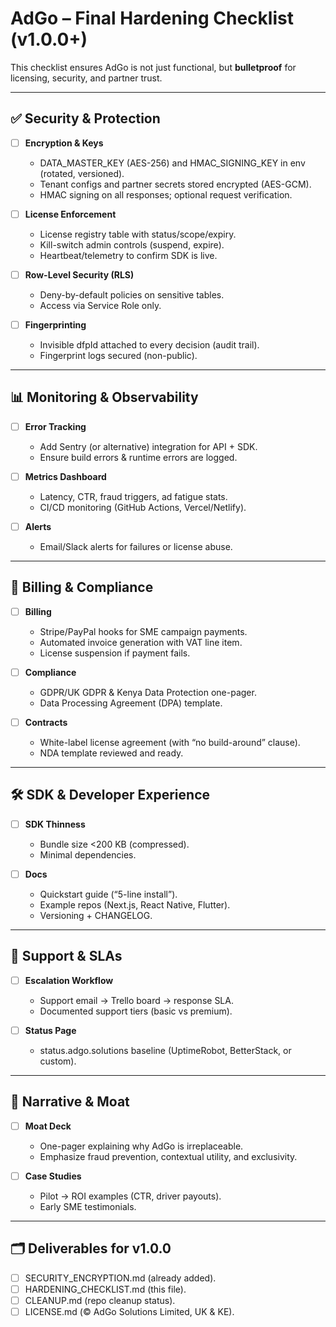 # AdGo – Final Hardening Checklist (v1.0.0+)

This checklist ensures AdGo is not just functional, but **bulletproof** for licensing, security, and partner trust.

---

## ✅ Security & Protection

- [ ] **Encryption & Keys**
  - DATA_MASTER_KEY (AES-256) and HMAC_SIGNING_KEY in env (rotated, versioned).
  - Tenant configs and partner secrets stored encrypted (AES-GCM).
  - HMAC signing on all responses; optional request verification.

- [ ] **License Enforcement**
  - License registry table with status/scope/expiry.
  - Kill-switch admin controls (suspend, expire).
  - Heartbeat/telemetry to confirm SDK is live.

- [ ] **Row-Level Security (RLS)**
  - Deny-by-default policies on sensitive tables.
  - Access via Service Role only.

- [ ] **Fingerprinting**
  - Invisible dfpId attached to every decision (audit trail).
  - Fingerprint logs secured (non-public).

---

## 📊 Monitoring & Observability

- [ ] **Error Tracking**
  - Add Sentry (or alternative) integration for API + SDK.
  - Ensure build errors & runtime errors are logged.

- [ ] **Metrics Dashboard**
  - Latency, CTR, fraud triggers, ad fatigue stats.
  - CI/CD monitoring (GitHub Actions, Vercel/Netlify).

- [ ] **Alerts**
  - Email/Slack alerts for failures or license abuse.

---

## 💸 Billing & Compliance

- [ ] **Billing**
  - Stripe/PayPal hooks for SME campaign payments.
  - Automated invoice generation with VAT line item.
  - License suspension if payment fails.

- [ ] **Compliance**
  - GDPR/UK GDPR & Kenya Data Protection one-pager.
  - Data Processing Agreement (DPA) template.

- [ ] **Contracts**
  - White-label license agreement (with “no build-around” clause).
  - NDA template reviewed and ready.

---

## 🛠 SDK & Developer Experience

- [ ] **SDK Thinness**
  - Bundle size <200 KB (compressed).
  - Minimal dependencies.

- [ ] **Docs**
  - Quickstart guide (“5-line install”).
  - Example repos (Next.js, React Native, Flutter).
  - Versioning + CHANGELOG.

---

## 👥 Support & SLAs

- [ ] **Escalation Workflow**
  - Support email → Trello board → response SLA.
  - Documented support tiers (basic vs premium).

- [ ] **Status Page**
  - status.adgo.solutions baseline (UptimeRobot, BetterStack, or custom).

---

## 📜 Narrative & Moat

- [ ] **Moat Deck**
  - One-pager explaining why AdGo is irreplaceable.
  - Emphasize fraud prevention, contextual utility, and exclusivity.

- [ ] **Case Studies**
  - Pilot → ROI examples (CTR, driver payouts).
  - Early SME testimonials.

---

## 🗂 Deliverables for v1.0.0

- [ ] SECURITY_ENCRYPTION.md (already added).
- [ ] HARDENING_CHECKLIST.md (this file).
- [ ] CLEANUP.md (repo cleanup status).
- [ ] LICENSE.md (© AdGo Solutions Limited, UK & KE).